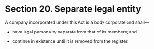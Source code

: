 # Section 20. Separate legal entity

A company incorporated under this Act is a body corporate and shall—

  * have legal personality separate from that of its members; and

  * continue in existence until it is removed from the register.

